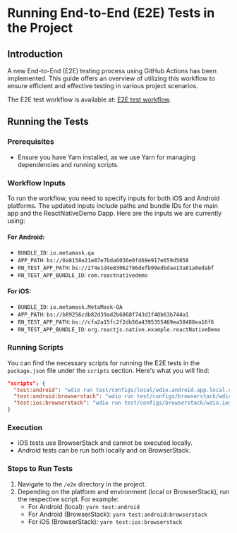 # Running End-to-End (E2E) Tests in the Project

## Introduction

A new End-to-End (E2E) testing process using GitHub Actions has been implemented. This guide offers an overview of utilizing this workflow to ensure efficient and effective testing in various project scenarios.

The E2E test workflow is available at: [E2E test workflow](https://github.com/MetaMask/metamask-sdk/actions/workflows/e2e-tests.yml).

## Running the Tests

### Prerequisites

- Ensure you have Yarn installed, as we use Yarn for managing dependencies and running scripts.

### Workflow Inputs

To run the workflow, you need to specify inputs for both iOS and Android platforms. The updated inputs include paths and bundle IDs for the main app and the ReactNativeDemo Dapp. Here are the inputs we are currently using:

#### For Android:

- `BUNDLE_ID`: `io.metamask.qa`
- `APP_PATH`: `bs://0a8158e21e87e7bda6036e0fd69e917e659d5058`
- `RN_TEST_APP_PATH`: `bs://274e1d4e83062786defb99edbdae13a81a0edabf`
- `RN_TEST_APP_BUNDLE_ID`: `com.reactnativedemo`

#### For iOS:

- `BUNDLE_ID`: `io.metamask.MetaMask-QA`
- `APP_PATH`: `bs://b89256cdb82d39ad2b6868f743d1f48b63b744a1`
- `RN_TEST_APP_PATH`: `bs://cfa2a15fc2f2db56a4395355469ea58488ea16f6`
- `RN_TEST_APP_BUNDLE_ID`: `org.reactjs.native.example.reactNativeDemo`

### Running Scripts

You can find the necessary scripts for running the E2E tests in the `package.json` file under the `scripts` section. Here's what you will find:

```json
"scripts": {
  "test:android": "wdio run test/configs/local/wdio.android.app.local.conf.ts",
  "test:android:browserstack": "wdio run test/configs/browserstack/wdio.android.app.browserstack.conf.ts",
  "test:ios:browserstack": "wdio run test/configs/browserstack/wdio.ios.app.browserstack.conf.ts",
}
```

### Execution

- iOS tests use BrowserStack and cannot be executed locally.
- Android tests can be run both locally and on BrowserStack.

### Steps to Run Tests

1. Navigate to the `/e2e` directory in the project.
2. Depending on the platform and environment (local or BrowserStack), run the respective script. For example:
   - For Android (local): `yarn test:android`
   - For Android (BrowserStack): `yarn test:android:browserstack`
   - For iOS (BrowserStack): `yarn test:ios:browserstack`
